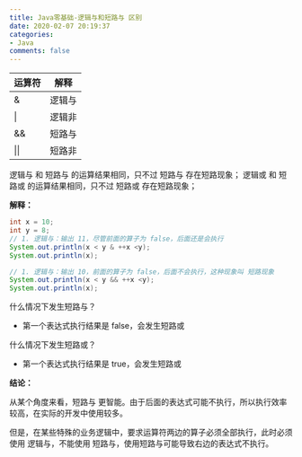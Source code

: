 ```yaml
---
title: Java零基础-逻辑与和短路与 区别
date: 2020-02-07 20:19:37
categories:
- Java
comments: false
---
```




| 运算符 | 解释   |
| ------ | ------ |
| &      | 逻辑与 |
| \|     | 逻辑非 |
| &&     | 短路与 |
| \|\|   | 短路非 |

<!-- more -->

逻辑与 和 短路与 的运算结果相同，只不过 短路与 存在短路现象；
逻辑或 和 短路或 的运算结果相同，只不过 短路或 存在短路现象；



**解释：**

```java
int x = 10;
int y = 8;
// 1. 逻辑与：输出 11，尽管前面的算子为 false，后面还是会执行
System.out.println(x < y & ++x <y);
System.out.println(x);

// 1. 逻辑与：输出 10，前面的算子为 false，后面不会执行，这种现象叫 短路现象
System.out.println(x < y && ++x <y);
System.out.println(x);
```



什么情况下发生短路与？

- 第一个表达式执行结果是 false，会发生短路或

什么情况下发生短路或？

- 第一个表达式执行结果是 true，会发生短路或



**结论：**

从某个角度来看，短路与 更智能。由于后面的表达式可能不执行，所以执行效率较高，在实际的开发中使用较多。

但是，在某些特殊的业务逻辑中，要求运算符两边的算子必须全部执行，此时必须使用 逻辑与，不能使用 短路与，使用短路与可能导致右边的表达式不执行。